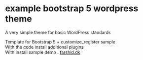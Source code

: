 # example bootstrap 5 wordpress theme
A very simple theme for basic WordPress standards

Template for Bootstrap 5 + customize_register sample <br>
With the code install additional plugins <br>
With install sample demo
.
<a href="http://farshid.dk">farshid.dk</a>
